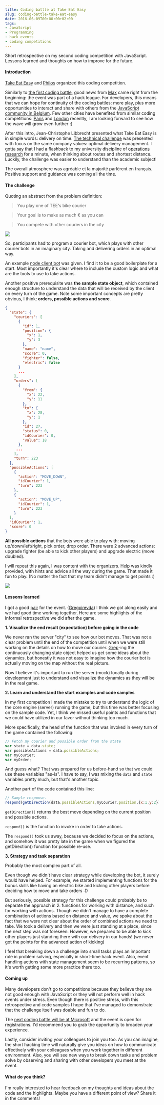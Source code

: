 ```yaml
---
title: Coding battle at Take Eat Easy
slug: coding-battle-take-eat-easy
date: 2016-06-09T00:00:00+02:00
tags:
- JavaScript
- Programming
- hack events
- coding competitions
---
```


Short retrospective on my second coding competition with JavaScript. Lessons learned and thoughts on how to improve for the future.

#### Introduction

[Take Eat Easy][1] and [Philos][2] organized this coding competition.

Similarly to [the first coding battle][3], good news from [Max][4] came right from the beginning: the event was part of a hack league. For developers, this means that we can hope for continuity of the coding battles: more play, plus more opportunities to interact and share with others from the [JavaScript community in Belgium][5]. Few other cities have benefited from similar coding competitions: [Paris][6] and [London][7] recently, I am looking forward to see how the wave will grow even further :)

After this intro, Jean-Christophe Libbrecht presented what Take Eat Easy is in simple words: delivery on time. [The technical challenge][9] was presented with focus on the same company values: optimal delivery management. I gotta say that I had a flashback to my university discipline of [operations research][10] for a minute, when thinking about routes and shortest distance. Luckily, the challenge was easier to understand than the academic subject!

The overall atmosphere was agréable et la majorité parlèrent en français. Positive support and guidance was coming all the time.

#### The challenge

Quoting an abstract from the problem definition:

> You play one of TEE's bike courier

> Your goal is to make as much € as you can

> You compete with other couriers in the city

![][11]

So, participants had to program a courier bot, which plays with other courier bots in an imaginary city. Taking and delivering orders in an optimal way.

An example [node client bot][12] was given. I find it to be a good boilerplate for a start. Most importantly it's clear where to include the custom logic and what are the tools to use to take actions.

Another positive prerequisite was **the sample state object**, which contained enough structure to understand the data that will be received by the client on every turn of the game. Note some important concepts are pretty obvious, I think: **orders, possible actions and score**.

```json
{
  "state": {
    "couriers": [
      {
        "id": 1,
        "position": {
          "x": 1,
          "y": 3
        },
        "name": "name",
        "score": 0,
        "fighter": false,
        "electric": false
      }
      ...
    ],
    "orders": [
      {
        "from": {
          "x": 22,
          "y": 11
        },
        "to": {
          "x": 28,
          "y": 1
        },
        "id": 27,
        "status": 0,
        "idCourier": 0,
        "value": 18
      },
     ...
    ],
    "turn": 223
  },
  "possibleActions": [
    {
      "action": "MOVE_DOWN",
      "idCourier": 1,
      "turn": 223
    },
    {
      "action": "MOVE_UP",
      "idCourier": 1,
      "turn": 223
    }
  ],
  "idCourier": 1,
  "score": 0
}
```

**All possible actions** that the bots were able to play with: moving up/down/left/right, pick order, drop order. There were 2 advanced actions: upgrade fighter (be able to kick other players) and upgrade electric (move doubled).

I will repeat this again, I was content with the organizers. Help was kindly provided, with hints and advice all the way during the game. That made it fun to play. (No matter the fact that my team didn't manage to get points :)

![][13]

#### Lessons learned

I got a good [pair][14] for the event. ([Gregoirevda][15]) I think we got along easily and we had good time working together. Here are some highlights of the informal retrospective we did after the game.

**1. Visualize the end result (expectation) before going in the code**

We never ran the server "city" to see how our bot moves. That was not a clear problem until the end of the competition until when we were still working on the details on how to move our courier. [Grep][16]-ing the continuously changing state object helped us get some ideas about the dynamics, but honestly it was not easy to imagine how the courier bot is actually moving on the map without the real picture.

Now I believe it's important to run the server (mock) locally during development just to understand and visualize the dynamics as they will be in the real game.

**2. Learn and understand the start examples and code samples**

In my first competition I made the mistake to try to understand the logic of the core engine (server) running the game, but this time was better focusing on the sample code. Yet, I think we missed useful points and functions that we could have utilized in our favor without thinking too much.

More specifically, the head of the function that was invoked in every turn of the game contained the following:

```js    
// Fetch my courier and possible order from the state  
var state = data.state;  
var possibleActions = data.possibleActions;  
var myCourier;  
var myOrder;
```

And guess what? That was prepared for us before-hand so that we could use these variables "as-is". I have to say, I was mixing the `data` and `state` variables pretty much, but that's another topic.

Another part of the code contained this line:

```js
// Sample response.
respond(getDirection(data.possibleActions,myCourier.position,{x:1,y:2}));
```

`getDirection()` returns the best move depending on the current position and possible actions.

`respond()` is the function to invoke in order to take actions.

The `respond()` took us away, because we decided to focus on the actions, and somehow it was pretty late in the game when we figured the getDirection() function for possible re-use.

**3. Strategy and task separation**

Probably the most complex part of all.

Even though we didn't have clear strategy while developing the bot, it surely would have helped. For example, we started implementing functions for the bonus skills like having an electric bike and kicking other players before deciding how to move and take orders :D

But seriously, possible strategy for this challenge could probably be to separate the approach in 2: functions for working with distance, and such for working with actions. Though we didn't manage to have a complete combination of actions based on distance and value, we spoke about the fact that we were not clear about the order of combined actions we need to take. We took a delivery and then we were just standing at a place, since the next step was not foreseen. However, we prepared to be able to kick other players just standing there with our delivery in our hands! (we never got the points for the advanced action of kicking)

I feel that breaking down a challenge into small tasks plays an important role in problem solving, especially in short-time hack event. Also, event handling actions with state management seem to be recurring patterns, so it's worth getting some more practice there too.

#### Coming up

Many developers don't go to competitions because they believe they are not good enough with JavaScript or they will not perform well in hack events under stress. Even though there is positive stress, with this retrospective and code samples I hope that I've managed to demonstrate that the challenge itself was doable and fun to do.

The [next coding battle will be at Microsoft][17] and the event is open for registrations. I'd recommend you to grab the opportunity to broaden your experience.

Lastly, consider inviting your colleagues to join you too. As you can imagine, the short hacking time will naturally give you ideas on how to communicate effectively with your colleagues when you work together in different environment. Also, you will see new ways to break down tasks and problem solve by observing and sharing with other developers you meet at the event.

#### What do you think?

I'm really interested to hear feedback on my thoughts and ideas about the code and the highlights. Maybe you have a different point of view? Share it in the comments!

[1]: http://www.takeeateasy.fr/
[2]: https://www.philos.io/
[3]: https://medium.com/@kalin.chernev/the-first-coding-battle-in-belgium-d4f4285ffb32#.ses1gau0l
[4]: https://twitter.com/maxczet
[5]: https://twitter.com/jsl4b
[6]: https://twitter.com/maxczet/status/725623059344986112
[7]: https://twitter.com/maxczet/status/728555974672449536
[9]: https://github.com/TakeEatEasy/hack-league
[10]: https://en.wikipedia.org/wiki/Operations_research
[11]: https://cdn-images-1.medium.com/max/800/1*zt3n7YspKUDLmP8Q4lN5qw.png
[12]: https://github.com/TakeEatEasy/hack-league/tree/master/node-client
[13]: https://cdn-images-1.medium.com/max/800/1*641YUOoQZYNKW5N2d4G-kw.jpeg
[14]: https://en.wikipedia.org/wiki/Pair_programming
[15]: https://github.com/Gregoirevda
[16]: https://en.wikipedia.org/wiki/Grep
[17]: https://www.eventbrite.com/e/coding-battle-microsoft-innovation-center-brussels-carasap-tickets-25839985091
